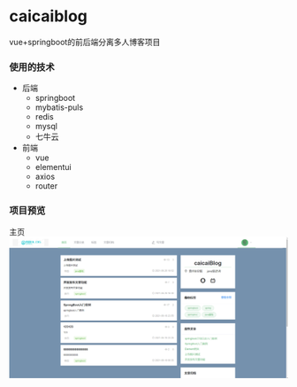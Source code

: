 # caicaiblog
vue+springboot的前后端分离多人博客项目

### 使用的技术
* 后端
  * springboot
  * mybatis-puls
  * redis
  * mysql
  * 七牛云
* 前端
  * vue
  * elementui
  * axios
  * router

### 项目预览

主页
![](https://github.com/CaiHuSong/caicaiblog/blob/master/image/%E4%B8%BB%E9%A1%B5.png)

